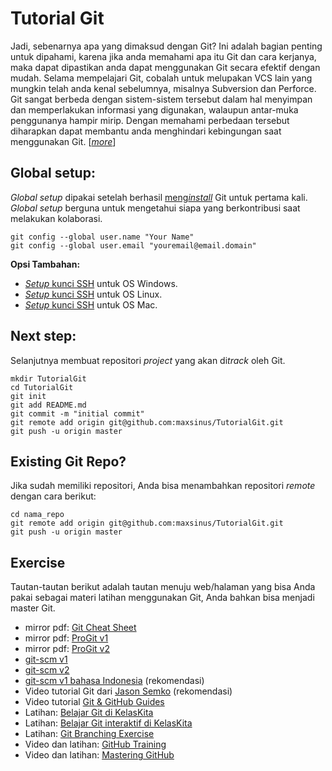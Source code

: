 # Tutorial Git

Jadi, sebenarnya apa yang dimaksud dengan Git? Ini adalah bagian penting untuk dipahami, karena jika anda memahami apa itu Git dan cara kerjanya, maka dapat dipastikan anda dapat menggunakan Git secara efektif dengan mudah. Selama mempelajari Git, cobalah untuk melupakan VCS lain yang mungkin telah anda kenal sebelumnya, misalnya Subversion dan Perforce. Git sangat berbeda dengan sistem-sistem tersebut dalam hal menyimpan dan memperlakukan informasi yang digunakan, walaupun antar-muka penggunanya hampir mirip. Dengan memahami perbedaan tersebut diharapkan dapat membantu anda menghindari kebingungan saat menggunakan Git. [[*more*](http://git-scm.com/book/id/v1/Memulai-Git-Dasar-Git)]

## Global setup:

*Global setup* dipakai setelah berhasil [meng*install*](http://git-scm.com/book/id/v1/Memulai-Git-Menginstall-Git) Git untuk pertama kali. *Global setup* berguna untuk mengetahui siapa yang berkontribusi saat melakukan kolaborasi.

```
git config --global user.name "Your Name"
git config --global user.email "youremail@email.domain"
```
**Opsi Tambahan:**

+ [*Setup* kunci SSH](https://help.github.com/articles/generating-ssh-keys/#platform-windows) untuk OS Windows.
+ [*Setup* kunci SSH](https://help.github.com/articles/generating-ssh-keys/#platform-linux) untuk OS Linux.
+ [*Setup* kunci SSH](https://help.github.com/articles/generating-ssh-keys/#platform-mac) untuk OS Mac.

## Next step:

Selanjutnya membuat repositori *project* yang akan di*track* oleh Git.

```
mkdir TutorialGit
cd TutorialGit
git init
git add README.md
git commit -m "initial commit"
git remote add origin git@github.com:maxsinus/TutorialGit.git
git push -u origin master
```

## Existing Git Repo?

Jika sudah memiliki repositori, Anda bisa menambahkan repositori *remote* dengan cara berikut:
```
cd nama_repo
git remote add origin git@github.com:maxsinus/TutorialGit.git
git push -u origin master
```

## Exercise

Tautan-tautan berikut adalah tautan menuju web/halaman yang bisa Anda pakai sebagai materi latihan menggunakan Git, Anda bahkan bisa menjadi master Git.

+ mirror pdf: [Git Cheat Sheet](https://github.com/maxsinus/TutorialGit/blob/master/mirror/github-git-cheat-sheet.pdf?raw=true)
+ mirror pdf: [ProGit v1](https://github.com/maxsinus/TutorialGit/blob/master/mirror/progit.en.pdf?raw=true)
+ mirror pdf: [ProGit v2](https://github.com/maxsinus/TutorialGit/blob/master/mirror/progit-en.210.pdf?raw=true)
+ [git-scm v1](http://git-scm.com/book/en/v1)
+ [git-scm v2](http://git-scm.com/book/en/v2)
+ [git-scm v1 bahasa Indonesia](http://git-scm.com/book/id/v1) (rekomendasi)
+ Video tutorial Git dari [Jason Semko](https://www.youtube.com/user/thejacenxpress/videos) (rekomendasi)
+ Video tutorial [Git & GitHub Guides](https://www.youtube.com/user/GitHubGuides/videos)
+ Latihan: [Belajar Git di KelasKita](https://kelaskita.com/kelaskita/kelas/mengenal-git/)
+ Latihan: [Belajar Git interaktif di KelasKita](https://kelaskita.com/kelaskita/kelas/git-interaktif/)
+ Latihan: [Git Branching Exercise](http://eecs.mines.edu/Courses/csci306/ASSIGN/Exercises/GitBranching.html) 
+ Video dan latihan: [GitHub Training](https://training.github.com/resources/videos/)
+ Video dan latihan: [Mastering GitHub](https://www.codeschool.com/courses/mastering-github)

